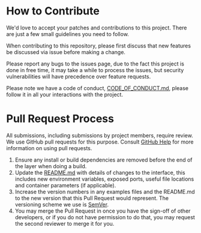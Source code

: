 # How to Contribute

We'd love to accept your patches and contributions to this project. There are just a few small guidelines you need to follow.

When contributing to this repository, please first discuss that new features be discussed via issue before making a change.

Please report any bugs to the issues page, due to the fact this project is done in free time, it may take a while to process the issues, but security vulnerabilities will have precedence over feature requests.

Please note we have a code of conduct, [CODE\_OF\_CONDUCT.md](CODE_OF_CONDUCT.md), please follow it in all your interactions with the project.

# Pull Request Process

All submissions, including submissions by project members, require review. We use GitHub pull requests for this purpose. Consult
[GitHub Help](https://help.github.com/articles/about-pull-requests/) for more information on using pull requests.

1. Ensure any install or build dependencies are removed before the end of the layer when doing a build.
2. Update the [README.md](README.md) with details of changes to the interface, this includes new environment variables, exposed ports, useful file locations and container parameters (if applicable).
3. Increase the version numbers in any examples files and the README.md to the new version that this Pull Request would represent. The versioning scheme we use is [SemVer](http://semver.org/).
4. You may merge the Pull Request in once you have the sign-off of other developers, or if you do not have permission to do that, you may request the second reviewer to merge it for you.